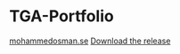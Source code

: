 # TGA-Portfolio

[mohammedosman.se](https://mohammedosman.se/)
[Download the release](https://github.com/lolgube010/TGA-Portfolio/releases/tag/Release)
